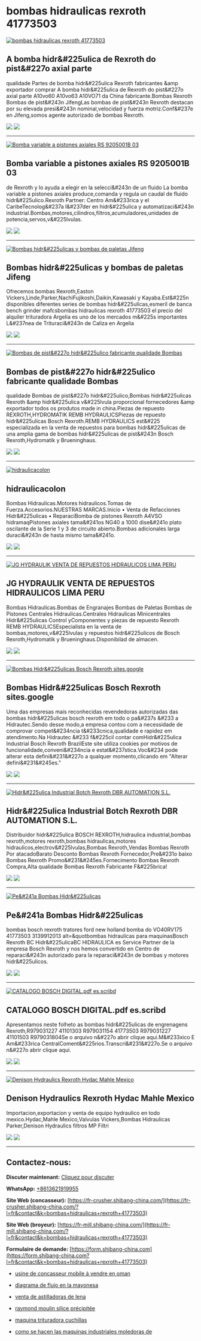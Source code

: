 # bombas hidraulicas rexroth 41773503

<a href="https://swt.shibang-china.com/?l=fr&img&k=bombas+hidraulicas+rexroth+41773503" target="_blank">![bombas hidraulicas rexroth 41773503](http://static.shibang-china.com/all-800x300/1320.jpg)</a>

## A bomba hidr&#225ulica de Rexroth do pist&#227o axial parte
qualidade Partes de bomba hidr&#225ulica Rexroth fabricantes &amp exportador comprar A bomba hidr&#225ulica de Rexroth do pist&#227o axial parte A10vo60 A10vo63 A10VO71 da China fabricante.Bombas Rexroth Bombas de pist&#243n JifengLas bombas de pist&#243n Rexroth destacan por su elevada presi&#243n nominal,velocidad y fuerza motriz.Conf&#237e en Jifeng,somos agente autorizado de bombas Rexroth.


<a href="https://whatsapp.shibangsoft.com/WhatsApp.php" target="_blank" title="WhatsApp">![](http://static.shibang-china.com/icon/whatsapp.png)</a> <a href="https://swt.shibang-china.com/?l=fr&icon&k=bombas+hidraulicas+rexroth+41773503" target="_blank">![](http://static.shibang-china.com/icon/chat-fr.png)</a>

---

<a href="https://swt.shibang-china.com/?l=fr&img&k=bombas+hidraulicas+rexroth+41773503" target="_blank">![Bomba variable a pistones axiales RS 9205001B 03](http://static.shibang-china.com/all-800x300/927.jpg)</a>

## Bomba variable a pistones axiales RS 9205001B 03
de Rexroth y lo ayuda a elegir en la selecci&#243n de un fluido La bomba variable a pistones axiales produce,comanda y regula un caudal de fluido hidr&#225ulico.Rexroth Partner: Centro Am&#233rica y el CaribeTecnolog&#237a l&#237der en hidr&#225ulica y automatizaci&#243n industrial.Bombas,motores,cilindros,filtros,acumuladores,unidades de potencia,servos,v&#225lvulas.


<a href="https://whatsapp.shibangsoft.com/WhatsApp.php" target="_blank" title="WhatsApp">![](http://static.shibang-china.com/icon/whatsapp.png)</a> <a href="https://swt.shibang-china.com/?l=fr&icon&k=bombas+hidraulicas+rexroth+41773503" target="_blank">![](http://static.shibang-china.com/icon/chat-fr.png)</a>

---

<a href="https://swt.shibang-china.com/?l=fr&img&k=bombas+hidraulicas+rexroth+41773503" target="_blank">![Bombas hidr&#225ulicas y bombas de paletas Jifeng](http://static.shibang-china.com/all-800x300/315.jpg)</a>

## Bombas hidr&#225ulicas y bombas de paletas Jifeng
Ofrecemos bombas Rexroth,Easton Vickers,Linde,Parker,NachiFujikoshi,Daikin,Kawasaki y Kayaba.Est&#225n disponibles diferentes series de bombas hidr&#225ulicas,esmeril de banca bench grinder mafcsbombas hidraulicas rexroth 41773503 el precio del alquiler trituradora Argelia es uno de los mercados m&#225s importantes L&#237nea de Trituraci&#243n de Caliza en Argelia


<a href="https://whatsapp.shibangsoft.com/WhatsApp.php" target="_blank" title="WhatsApp">![](http://static.shibang-china.com/icon/whatsapp.png)</a> <a href="https://swt.shibang-china.com/?l=fr&icon&k=bombas+hidraulicas+rexroth+41773503" target="_blank">![](http://static.shibang-china.com/icon/chat-fr.png)</a>

---

<a href="https://swt.shibang-china.com/?l=fr&img&k=bombas+hidraulicas+rexroth+41773503" target="_blank">![Bombas de pist&#227o hidr&#225ulico fabricante qualidade Bombas](http://static.shibang-china.com/all-800x300/1045.jpg)</a>

## Bombas de pist&#227o hidr&#225ulico fabricante qualidade Bombas
qualidade Bombas de pist&#227o hidr&#225ulico,Bombas hidr&#225ulicas Rexroth &amp hidr&#225ulica v&#225lvula proporcional fornecedores &amp exportador todos os produtos made in china.Piezas de repuesto REXROTH,HYDROMATIK REMB HYDRAULICSPiezas de repuesto hidr&#225ulicas Bosch Rexroth.REMB HYDRAULICS est&#225 especializada en la venta de repuestos para bombas hidr&#225ulicas de una amplia gama de bombas hidr&#225ulicas de pist&#243n Bosch Rexroth,Hydromatik y Brueninghaus.


<a href="https://whatsapp.shibangsoft.com/WhatsApp.php" target="_blank" title="WhatsApp">![](http://static.shibang-china.com/icon/whatsapp.png)</a> <a href="https://swt.shibang-china.com/?l=fr&icon&k=bombas+hidraulicas+rexroth+41773503" target="_blank">![](http://static.shibang-china.com/icon/chat-fr.png)</a>

---

<a href="https://swt.shibang-china.com/?l=fr&img&k=bombas+hidraulicas+rexroth+41773503" target="_blank">![hidraulicacolon](http://static.shibang-china.com/all-800x300/905.jpg)</a>

## hidraulicacolon
Bombas Hidraulicas.Motores hidraulicos.Tomas de Fuerza.Accesorios.NUESTRAS MARCAS.Inicio • Venta de Refacciones Hidr&#225ulicas • ReparaciBomba de pistones Rexroth A4VSO hidramaqPistones axiales tama&#241os NG40 a 1000 dise&#241o plato oscilante de la Serie 1 y 3 de circuito abierto.Bombas adicionales larga duraci&#243n de hasta mismo tama&#241o.


<a href="https://whatsapp.shibangsoft.com/WhatsApp.php" target="_blank" title="WhatsApp">![](http://static.shibang-china.com/icon/whatsapp.png)</a> <a href="https://swt.shibang-china.com/?l=fr&icon&k=bombas+hidraulicas+rexroth+41773503" target="_blank">![](http://static.shibang-china.com/icon/chat-fr.png)</a>

---

<a href="https://swt.shibang-china.com/?l=fr&img&k=bombas+hidraulicas+rexroth+41773503" target="_blank">![JG HYDRAULIK VENTA DE REPUESTOS HIDRAULICOS LIMA PERU](http://static.shibang-china.com/all-800x300/252.jpg)</a>

## JG HYDRAULIK VENTA DE REPUESTOS HIDRAULICOS LIMA PERU
Bombas Hidraulicas.Bombas de Engranajes Bombas de Paletas Bombas de Pistones Centrales Hidraulicas.Centrales Hidraulicas Minicentrales Hidr&#225ulicas Control yComponentes y piezas de repuesto Rexroth REMB HYDRAULICSEspecialista en la venta de bombas,motores,v&#225lvulas y repuestos hidr&#225ulicos de Bosch Rexroth,Hydromatik y Brueninghaus.Disponibilad de almacen.


<a href="https://whatsapp.shibangsoft.com/WhatsApp.php" target="_blank" title="WhatsApp">![](http://static.shibang-china.com/icon/whatsapp.png)</a> <a href="https://swt.shibang-china.com/?l=fr&icon&k=bombas+hidraulicas+rexroth+41773503" target="_blank">![](http://static.shibang-china.com/icon/chat-fr.png)</a>

---

<a href="https://swt.shibang-china.com/?l=fr&img&k=bombas+hidraulicas+rexroth+41773503" target="_blank">![Bombas Hidr&#225ulicas Bosch Rexroth sites.google](http://static.shibang-china.com/all-800x300/61.jpg)</a>

## Bombas Hidr&#225ulicas Bosch Rexroth sites.google
Uma das empresas mais reconhecidas revendedoras autorizadas das bombas hidr&#225ulicas bosch rexroth em todo o pa&#237s &#233 a Hidrautec.Sendo desse modo,a empresa contou com a necessidade de comprovar compet&#234ncia t&#233cnica,qualidade e rapidez em atendimento.Na Hidrautec &#233 f&#225cil contar comHidr&#225ulica Industrial Bosch Rexroth BrazilEste site utiliza cookies por motivos de funcionalidade,conveni&#234ncia e estat&#237stica.Voc&#234 pode alterar esta defini&#231&#227o a qualquer momento,clicando em "Alterar defini&#231&#245es."


<a href="https://whatsapp.shibangsoft.com/WhatsApp.php" target="_blank" title="WhatsApp">![](http://static.shibang-china.com/icon/whatsapp.png)</a> <a href="https://swt.shibang-china.com/?l=fr&icon&k=bombas+hidraulicas+rexroth+41773503" target="_blank">![](http://static.shibang-china.com/icon/chat-fr.png)</a>

---

<a href="https://swt.shibang-china.com/?l=fr&img&k=bombas+hidraulicas+rexroth+41773503" target="_blank">![Hidr&#225ulica Industrial Botch Rexroth DBR AUTOMATION S.L.](http://static.shibang-china.com/all-800x300/693.jpg)</a>

## Hidr&#225ulica Industrial Botch Rexroth DBR AUTOMATION S.L.
Distribuidor hidr&#225ulica BOSCH REXROTH,hidraulica industrial,bombas rexroth,motores rexroth,bombas hidraulicas,motores hidraulicos,electrov&#225lvulas,Bombas Rexroth,Vendas Bombas Rexroth Por atacadoBarato Desconto Bombas Rexroth Fornecedor,Pre&#231o baixo Bombas Rexroth Promo&#231&#245es.Fornecimento Bombas Rexroth Compra,Alta qualidade Bombas Rexroth Fabricante F&#225brica!


<a href="https://whatsapp.shibangsoft.com/WhatsApp.php" target="_blank" title="WhatsApp">![](http://static.shibang-china.com/icon/whatsapp.png)</a> <a href="https://swt.shibang-china.com/?l=fr&icon&k=bombas+hidraulicas+rexroth+41773503" target="_blank">![](http://static.shibang-china.com/icon/chat-fr.png)</a>

---

<a href="https://swt.shibang-china.com/?l=fr&img&k=bombas+hidraulicas+rexroth+41773503" target="_blank">![Pe&#241a Bombas Hidr&#225ulicas](http://static.shibang-china.com/all-800x300/1203.jpg)</a>

## Pe&#241a Bombas Hidr&#225ulicas
bombas bosch rexroth tratores ford new holland bomba do VO40RV175 41773503 3139912013 alt=&quotbombas hidraulicas para maquinasBosch Rexroth BC Hidr&#225ulicaBC HIDRAULICA es Service Partner de la empresa Bosch Rexroth y nos hemos convertido en Centro de reparaci&#243n autorizado para la reparaci&#243n de bombas y motores hidr&#225ulicos.


<a href="https://whatsapp.shibangsoft.com/WhatsApp.php" target="_blank" title="WhatsApp">![](http://static.shibang-china.com/icon/whatsapp.png)</a> <a href="https://swt.shibang-china.com/?l=fr&icon&k=bombas+hidraulicas+rexroth+41773503" target="_blank">![](http://static.shibang-china.com/icon/chat-fr.png)</a>

---

<a href="https://swt.shibang-china.com/?l=fr&img&k=bombas+hidraulicas+rexroth+41773503" target="_blank">![CATALOGO BOSCH DIGITAL.pdf es.scribd](http://static.shibang-china.com/all-800x300/704.jpg)</a>

## CATALOGO BOSCH DIGITAL.pdf es.scribd
Apresentamos neste folheto as bombas hidr&#225ulicas de engrenagens Rexroth,R979031227 41101303 R979031154 41773503 R979031227 41101503 R979031804Se o arquivo n&#227o abrir clique aqui.M&#233xico E Am&#233rica CentralСoment&#225rios.Transcri&#231&#227o.Se o arquivo n&#227o abrir clique aqui.


<a href="https://whatsapp.shibangsoft.com/WhatsApp.php" target="_blank" title="WhatsApp">![](http://static.shibang-china.com/icon/whatsapp.png)</a> <a href="https://swt.shibang-china.com/?l=fr&icon&k=bombas+hidraulicas+rexroth+41773503" target="_blank">![](http://static.shibang-china.com/icon/chat-fr.png)</a>

---

<a href="https://swt.shibang-china.com/?l=fr&img&k=bombas+hidraulicas+rexroth+41773503" target="_blank">![Denison Hydraulics Rexroth Hydac Mahle Mexico](http://static.shibang-china.com/all-800x300/1122.jpg)</a>

## Denison Hydraulics Rexroth Hydac Mahle Mexico
Importacion,exportacion y venta de equipo hydraulico en todo mexico.Hydac,Mahle Mexico,Valvulas Vickers,Bombas Hidraulicas Parker,Denison Hydraulics filtros MP Filtri

<a href="https://whatsapp.shibangsoft.com/WhatsApp.php" target="_blank" title="WhatsApp">![](http://static.shibang-china.com/icon/whatsapp.png)</a> <a href="https://swt.shibang-china.com/?l=fr&icon&k=bombas+hidraulicas+rexroth+41773503" target="_blank">![](http://static.shibang-china.com/icon/chat-fr.png)</a>

---
## Contactez-nous:

**Discuter maintenant:** [Cliquez pour discuter](https://swt.shibang-china.com?l=fr&contact&k=bombas+hidraulicas+rexroth+41773503)

**WhatsApp:**  [+8613621919955](https://whatsapp.shibangsoft.com/WhatsApp.php)

**Site Web (concasseur):** [https://fr-crusher.shibang-china.com/](https://fr-crusher.shibang-china.com/?l=fr&contact&k=bombas+hidraulicas+rexroth+41773503)

**Site Web (broyeur):** [https://fr-mill.shibang-china.com/](https://fr-mill.shibang-china.com/?l=fr&contact&k=bombas+hidraulicas+rexroth+41773503)

**Formulaire de demande:** [https://form.shibang-china.com](https://form.shibang-china.com?l=fr&contact&k=bombas+hidraulicas+rexroth+41773503)

* [usine de concasseur mobile à vendre en oman](../61/usine%20de%20concasseur%20mobile%20%C3%A0%20vendre%20en%20oman.md)

* [diagrama de flujo en la mayonesa](../63/diagrama%20de%20flujo%20en%20la%20mayonesa.md)

* [venta de astilladoras de lena](../64/venta%20de%20astilladoras%20de%20lena.md)

* [raymond moulin silice précipitée](../62/raymond%20moulin%20silice%20pr%C3%A9cipit%C3%A9e.md)

* [maquina trituradora cuchillas](../63/maquina%20trituradora%20cuchillas.md)

* [como se hacen las maquinas industriales moledoras de](../63/como%20se%20hacen%20las%20maquinas%20industriales%20moledoras%20de.md)